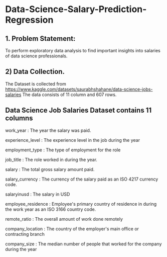 # Data-Science-Salary-Prediction-Regression

## 1. Problem Statement:
To perform exploratory data analysis to find important insights into salaries of data science professionals.
## 2) Data Collection.
The Dataset is collected from https://www.kaggle.com/datasets/saurabhshahane/data-science-jobs-salaries
The data consists of 11 column and 607 rows.

## Data Science Job Salaries Dataset contains 11 columns
work_year : The year the salary was paid.

experience_level : The experience level in the job during the year

employment_type : The type of employment for the role

job_title : The role worked in during the year.

salary : The total gross salary amount paid.

salary_currency : The currency of the salary paid as an ISO 4217 currency code.

salaryinusd : The salary in USD

employee_residence : Employee's primary country of residence in during the work year as an ISO 3166 country code.

remote_ratio : The overall amount of work done remotely

company_location : The country of the employer's main office or contracting branch

company_size : The median number of people that worked for the company during the year
